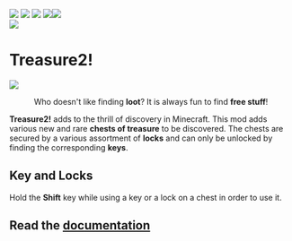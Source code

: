 [![](https://img.shields.io/discord/596352475204943873.svg?style=for-the-badge&logo=discord)](https://discord.gg/CpWXamx)
[![](https://img.shields.io/github/issues/gottsch/gottsch-minecraft-Treasure.svg?style=for-the-badge&logo=github)](https://github.com/gottsch/gottsch-minecraft-Treasure/issues)
[![](https://img.shields.io/github/issues/gottsch/gottsch-minecraft-Treasure/enhancement.svg?style=for-the-badge&logo=github)](https://github.com/gottsch/gottsch-minecraft-Treasure/issues)
[![](https://img.shields.io/github/issues/gottsch/gottsch-minecraft-Treasure/content%20add.svg?style=for-the-badge&logo=github)](https://github.com/gottsch/gottsch-minecraft-Treasure/issues)[![](https://img.shields.io/github/issues/gottsch/gottsch-minecraft-Treasure/bug.svg?style=for-the-badge&logo=github)](https://github.com/gottsch/gottsch-minecraft-Treasure/issues)</br>
[![](http://cf.way2muchnoise.eu/treasure2.svg)](#)</br>

# Treasure2! 

![](./Treasure2-1.12.2/src/resources/treasure2-github-logo.png)


<p align="center">  
  Who doesn't like finding <b>loot</b>?  It is always fun to find <b>free stuff</b>!
</p>

<b>Treasure2!</b> adds to the thrill of discovery in Minecraft. This mod adds various new and rare <b>chests of treasure</b> to be discovered. The chests are secured by a various assortment of <b>locks</b> and can only be unlocked by finding the corresponding <b>keys</b>.

## Key and Locks
Hold the **Shift** key while using a key or a lock on a chest in order to use it.

## Read the [documentation](https://github.com/gottsch/gottsch-minecraft-Treasure/wiki)
